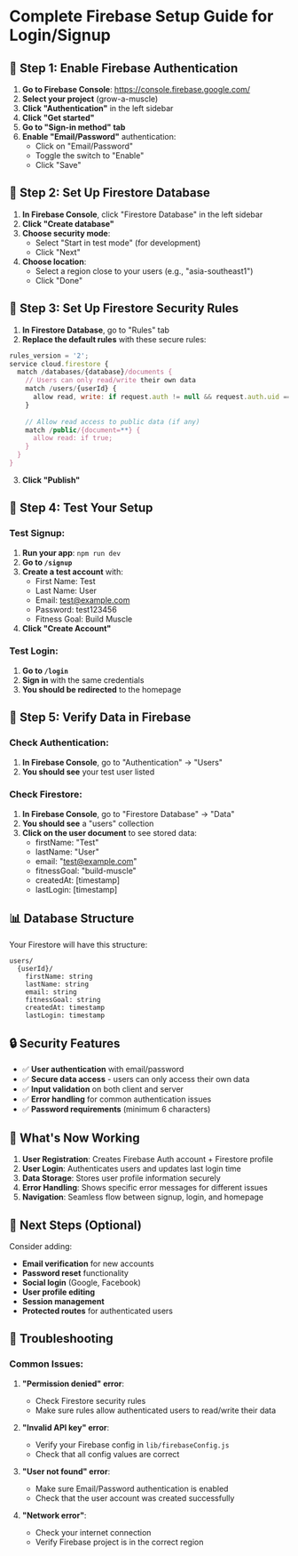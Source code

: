 # Complete Firebase Setup Guide for Login/Signup

## 🔧 **Step 1: Enable Firebase Authentication**

1. **Go to Firebase Console**: https://console.firebase.google.com/
2. **Select your project** (grow-a-muscle)
3. **Click "Authentication"** in the left sidebar
4. **Click "Get started"**
5. **Go to "Sign-in method" tab**
6. **Enable "Email/Password"** authentication:
   - Click on "Email/Password"
   - Toggle the switch to "Enable"
   - Click "Save"

## 🔧 **Step 2: Set Up Firestore Database**

1. **In Firebase Console**, click "Firestore Database" in the left sidebar
2. **Click "Create database"**
3. **Choose security mode**:
   - Select "Start in test mode" (for development)
   - Click "Next"
4. **Choose location**:
   - Select a region close to your users (e.g., "asia-southeast1")
   - Click "Done"

## 🔧 **Step 3: Set Up Firestore Security Rules**

1. **In Firestore Database**, go to "Rules" tab
2. **Replace the default rules** with these secure rules:

```javascript
rules_version = '2';
service cloud.firestore {
  match /databases/{database}/documents {
    // Users can only read/write their own data
    match /users/{userId} {
      allow read, write: if request.auth != null && request.auth.uid == userId;
    }
    
    // Allow read access to public data (if any)
    match /public/{document=**} {
      allow read: if true;
    }
  }
}
```

3. **Click "Publish"**

## 🔧 **Step 4: Test Your Setup**

### Test Signup:
1. **Run your app**: `npm run dev`
2. **Go to `/signup`**
3. **Create a test account** with:
   - First Name: Test
   - Last Name: User
   - Email: test@example.com
   - Password: test123456
   - Fitness Goal: Build Muscle
4. **Click "Create Account"**

### Test Login:
1. **Go to `/login`**
2. **Sign in** with the same credentials
3. **You should be redirected** to the homepage

## 🔧 **Step 5: Verify Data in Firebase**

### Check Authentication:
1. **In Firebase Console**, go to "Authentication" → "Users"
2. **You should see** your test user listed

### Check Firestore:
1. **In Firebase Console**, go to "Firestore Database" → "Data"
2. **You should see** a "users" collection
3. **Click on the user document** to see stored data:
   - firstName: "Test"
   - lastName: "User"
   - email: "test@example.com"
   - fitnessGoal: "build-muscle"
   - createdAt: [timestamp]
   - lastLogin: [timestamp]

## 📊 **Database Structure**

Your Firestore will have this structure:

```
users/
  {userId}/
    firstName: string
    lastName: string
    email: string
    fitnessGoal: string
    createdAt: timestamp
    lastLogin: timestamp
```

## 🔒 **Security Features**

- ✅ **User authentication** with email/password
- ✅ **Secure data access** - users can only access their own data
- ✅ **Input validation** on both client and server
- ✅ **Error handling** for common authentication issues
- ✅ **Password requirements** (minimum 6 characters)

## 🚀 **What's Now Working**

1. **User Registration**: Creates Firebase Auth account + Firestore profile
2. **User Login**: Authenticates users and updates last login time
3. **Data Storage**: Stores user profile information securely
4. **Error Handling**: Shows specific error messages for different issues
5. **Navigation**: Seamless flow between signup, login, and homepage

## 🔄 **Next Steps (Optional)**

Consider adding:
- **Email verification** for new accounts
- **Password reset** functionality
- **Social login** (Google, Facebook)
- **User profile editing**
- **Session management**
- **Protected routes** for authenticated users

## 🐛 **Troubleshooting**

### Common Issues:

1. **"Permission denied" error**:
   - Check Firestore security rules
   - Make sure rules allow authenticated users to read/write their data

2. **"Invalid API key" error**:
   - Verify your Firebase config in `lib/firebaseConfig.js`
   - Check that all config values are correct

3. **"User not found" error**:
   - Make sure Email/Password authentication is enabled
   - Check that the user account was created successfully

4. **"Network error"**:
   - Check your internet connection
   - Verify Firebase project is in the correct region 